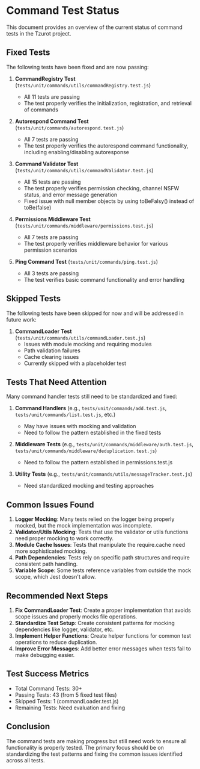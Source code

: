 # Command Test Status

This document provides an overview of the current status of command tests in the Tzurot project.

## Fixed Tests

The following tests have been fixed and are now passing:

1. **CommandRegistry Test** (`tests/unit/commands/utils/commandRegistry.test.js`)
   - All 11 tests are passing
   - The test properly verifies the initialization, registration, and retrieval of commands

2. **Autorespond Command Test** (`tests/unit/commands/autorespond.test.js`)
   - All 7 tests are passing
   - The test properly verifies the autorespond command functionality, including enabling/disabling autoresponse

3. **Command Validator Test** (`tests/unit/commands/utils/commandValidator.test.js`)
   - All 15 tests are passing
   - The test properly verifies permission checking, channel NSFW status, and error message generation
   - Fixed issue with null member objects by using toBeFalsy() instead of toBe(false)

4. **Permissions Middleware Test** (`tests/unit/commands/middleware/permissions.test.js`)
   - All 7 tests are passing
   - The test properly verifies middleware behavior for various permission scenarios

5. **Ping Command Test** (`tests/unit/commands/ping.test.js`)
   - All 3 tests are passing
   - The test verifies basic command functionality and error handling

## Skipped Tests

The following tests have been skipped for now and will be addressed in future work:

1. **CommandLoader Test** (`tests/unit/commands/utils/commandLoader.test.js`)
   - Issues with module mocking and requiring modules
   - Path validation failures
   - Cache clearing issues
   - Currently skipped with a placeholder test

## Tests That Need Attention

Many command handler tests still need to be standardized and fixed:

1. **Command Handlers** (e.g., `tests/unit/commands/add.test.js`, `tests/unit/commands/list.test.js`, etc.)
   - May have issues with mocking and validation
   - Need to follow the pattern established in the fixed tests
   
2. **Middleware Tests** (e.g., `tests/unit/commands/middleware/auth.test.js`, `tests/unit/commands/middleware/deduplication.test.js`)
   - Need to follow the pattern established in permissions.test.js
   
3. **Utility Tests** (e.g., `tests/unit/commands/utils/messageTracker.test.js`)
   - Need standardized mocking and testing approaches

## Common Issues Found

1. **Logger Mocking**: Many tests relied on the logger being properly mocked, but the mock implementation was incomplete.
2. **Validator/Utils Mocking**: Tests that use the validator or utils functions need proper mocking to work correctly.
3. **Module Cache Issues**: Tests that manipulate the require.cache need more sophisticated mocking.
4. **Path Dependencies**: Tests rely on specific path structures and require consistent path handling.
5. **Variable Scope**: Some tests reference variables from outside the mock scope, which Jest doesn't allow.

## Recommended Next Steps

1. **Fix CommandLoader Test**: Create a proper implementation that avoids scope issues and properly mocks file operations.
2. **Standardize Test Setup**: Create consistent patterns for mocking dependencies like logger, validator, etc.
3. **Implement Helper Functions**: Create helper functions for common test operations to reduce duplication.
4. **Improve Error Messages**: Add better error messages when tests fail to make debugging easier.

## Test Success Metrics

- Total Command Tests: 30+
- Passing Tests: 43 (from 5 fixed test files)
- Skipped Tests: 1 (commandLoader.test.js)
- Remaining Tests: Need evaluation and fixing

## Conclusion

The command tests are making progress but still need work to ensure all functionality is properly tested. The primary focus should be on standardizing the test patterns and fixing the common issues identified across all tests.